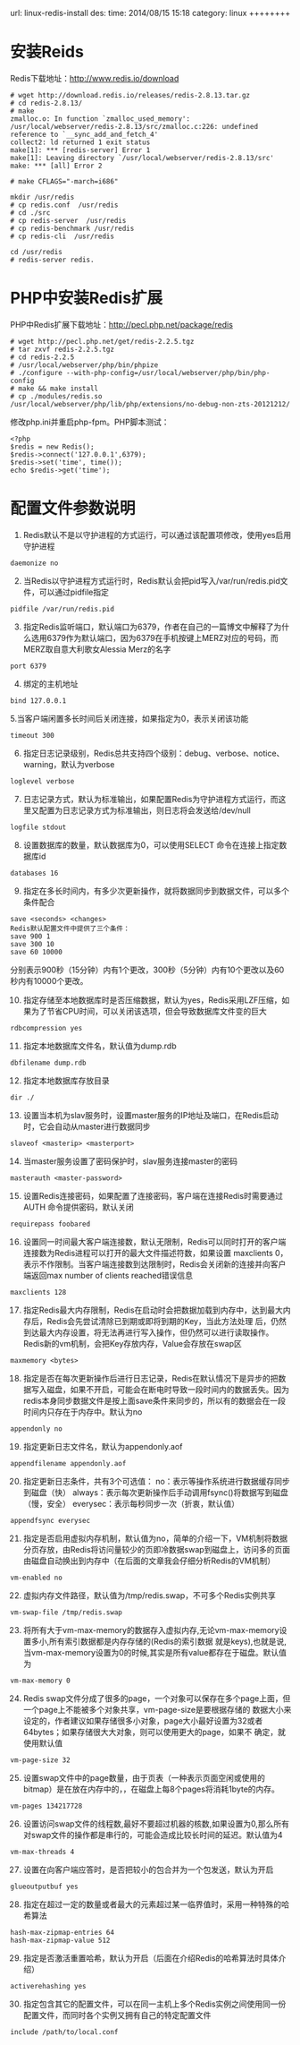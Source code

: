 url: linux-redis-install
des: 
time: 2014/08/15 15:18
category: linux
++++++++

# 安装Reids

Redis下载地址：http://www.redis.io/download
```
# wget http://download.redis.io/releases/redis-2.8.13.tar.gz
# cd redis-2.8.13/
# make
zmalloc.o: In function `zmalloc_used_memory':
/usr/local/webserver/redis-2.8.13/src/zmalloc.c:226: undefined reference to `__sync_add_and_fetch_4'
collect2: ld returned 1 exit status
make[1]: *** [redis-server] Error 1
make[1]: Leaving directory `/usr/local/webserver/redis-2.8.13/src'
make: *** [all] Error 2
 
# make CFLAGS="-march=i686"
 
mkdir /usr/redis
# cp redis.conf  /usr/redis
# cd ./src
# cp redis-server  /usr/redis
# cp redis-benchmark /usr/redis
# cp redis-cli  /usr/redis
 
cd /usr/redis
# redis-server redis.
```
# PHP中安装Redis扩展

PHP中Redis扩展下载地址：http://pecl.php.net/package/redis
```
# wget http://pecl.php.net/get/redis-2.2.5.tgz
# tar zxvf redis-2.2.5.tgz
# cd redis-2.2.5
# /usr/local/webserver/php/bin/phpize
# ./configure --with-php-config=/usr/local/webserver/php/bin/php-config
# make && make install
# cp ./modules/redis.so /usr/local/webserver/php/lib/php/extensions/no-debug-non-zts-20121212/
```
修改php.ini并重启php-fpm。PHP脚本测试：
```
<?php
$redis = new Redis();
$redis->connect('127.0.0.1',6379);
$redis->set('time', time());
echo $redis->get('time');
```

# 配置文件参数说明

1. Redis默认不是以守护进程的方式运行，可以通过该配置项修改，使用yes启用守护进程
```
daemonize no
```
2. 当Redis以守护进程方式运行时，Redis默认会把pid写入/var/run/redis.pid文件，可以通过pidfile指定
```
pidfile /var/run/redis.pid
```
3. 指定Redis监听端口，默认端口为6379，作者在自己的一篇博文中解释了为什么选用6379作为默认端口，因为6379在手机按键上MERZ对应的号码，而MERZ取自意大利歌女Alessia Merz的名字
```
port 6379
```
4. 绑定的主机地址
```
bind 127.0.0.1
```
5.当客户端闲置多长时间后关闭连接，如果指定为0，表示关闭该功能
```
timeout 300
```
6. 指定日志记录级别，Redis总共支持四个级别：debug、verbose、notice、warning，默认为verbose
```
loglevel verbose
```
7. 日志记录方式，默认为标准输出，如果配置Redis为守护进程方式运行，而这里又配置为日志记录方式为标准输出，则日志将会发送给/dev/null
```
logfile stdout
```
8. 设置数据库的数量，默认数据库为0，可以使用SELECT 命令在连接上指定数据库id
```
databases 16
```
9. 指定在多长时间内，有多少次更新操作，就将数据同步到数据文件，可以多个条件配合
```
save <seconds> <changes>
Redis默认配置文件中提供了三个条件：
save 900 1
save 300 10
save 60 10000
```
分别表示900秒（15分钟）内有1个更改，300秒（5分钟）内有10个更改以及60秒内有10000个更改。

10. 指定存储至本地数据库时是否压缩数据，默认为yes，Redis采用LZF压缩，如果为了节省CPU时间，可以关闭该选项，但会导致数据库文件变的巨大
```
rdbcompression yes
```
11. 指定本地数据库文件名，默认值为dump.rdb
```
dbfilename dump.rdb
```
12. 指定本地数据库存放目录
```
dir ./
```
13. 设置当本机为slav服务时，设置master服务的IP地址及端口，在Redis启动时，它会自动从master进行数据同步
```
slaveof <masterip> <masterport>
```
14. 当master服务设置了密码保护时，slav服务连接master的密码
```
masterauth <master-password>
```
15. 设置Redis连接密码，如果配置了连接密码，客户端在连接Redis时需要通过AUTH 命令提供密码，默认关闭
```
requirepass foobared
```
16. 设置同一时间最大客户端连接数，默认无限制，Redis可以同时打开的客户端连接数为Redis进程可以打开的最大文件描述符数，如果设置 maxclients 0，表示不作限制。当客户端连接数到达限制时，Redis会关闭新的连接并向客户端返回max number of clients reached错误信息
```
maxclients 128
```
17. 指定Redis最大内存限制，Redis在启动时会把数据加载到内存中，达到最大内存后，Redis会先尝试清除已到期或即将到期的Key，当此方法处理 后，仍然到达最大内存设置，将无法再进行写入操作，但仍然可以进行读取操作。Redis新的vm机制，会把Key存放内存，Value会存放在swap区
```
maxmemory <bytes>
```
18. 指定是否在每次更新操作后进行日志记录，Redis在默认情况下是异步的把数据写入磁盘，如果不开启，可能会在断电时导致一段时间内的数据丢失。因为 redis本身同步数据文件是按上面save条件来同步的，所以有的数据会在一段时间内只存在于内存中。默认为no
```
appendonly no
```
19. 指定更新日志文件名，默认为appendonly.aof
```
appendfilename appendonly.aof
```
20. 指定更新日志条件，共有3个可选值：
no：表示等操作系统进行数据缓存同步到磁盘（快）
always：表示每次更新操作后手动调用fsync()将数据写到磁盘（慢，安全）
everysec：表示每秒同步一次（折衷，默认值）
```
appendfsync everysec
```
21. 指定是否启用虚拟内存机制，默认值为no，简单的介绍一下，VM机制将数据分页存放，由Redis将访问量较少的页即冷数据swap到磁盘上，访问多的页面由磁盘自动换出到内存中（在后面的文章我会仔细分析Redis的VM机制）
```
vm-enabled no
```
22. 虚拟内存文件路径，默认值为/tmp/redis.swap，不可多个Redis实例共享
```
vm-swap-file /tmp/redis.swap
```
23. 将所有大于vm-max-memory的数据存入虚拟内存,无论vm-max-memory设置多小,所有索引数据都是内存存储的(Redis的索引数据 就是keys),也就是说,当vm-max-memory设置为0的时候,其实是所有value都存在于磁盘。默认值为
```
vm-max-memory 0
```
24. Redis swap文件分成了很多的page，一个对象可以保存在多个page上面，但一个page上不能被多个对象共享，vm-page-size是要根据存储的 数据大小来设定的，作者建议如果存储很多小对象，page大小最好设置为32或者64bytes；如果存储很大大对象，则可以使用更大的page，如果不 确定，就使用默认值
```
vm-page-size 32
```
25. 设置swap文件中的page数量，由于页表（一种表示页面空闲或使用的bitmap）是在放在内存中的，，在磁盘上每8个pages将消耗1byte的内存。
```
vm-pages 134217728
```
26. 设置访问swap文件的线程数,最好不要超过机器的核数,如果设置为0,那么所有对swap文件的操作都是串行的，可能会造成比较长时间的延迟。默认值为4
```
vm-max-threads 4
```
27. 设置在向客户端应答时，是否把较小的包合并为一个包发送，默认为开启
```
glueoutputbuf yes
```
28. 指定在超过一定的数量或者最大的元素超过某一临界值时，采用一种特殊的哈希算法
```
hash-max-zipmap-entries 64
hash-max-zipmap-value 512
```
29. 指定是否激活重置哈希，默认为开启（后面在介绍Redis的哈希算法时具体介绍）
```
activerehashing yes
```
30. 指定包含其它的配置文件，可以在同一主机上多个Redis实例之间使用同一份配置文件，而同时各个实例又拥有自己的特定配置文件
```
include /path/to/local.conf
```